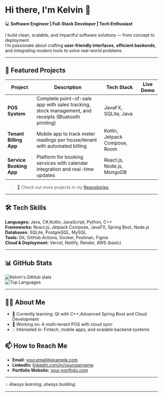 # Hi there, I'm Kelvin 👋

💻 **Software Engineer | Full-Stack Developer | Tech Enthusiast**

I build clean, scalable, and impactful software solutions — from concept to deployment.  
I’m passionate about crafting **user-friendly interfaces**, **efficient backends**, and integrating modern tools to solve real-world problems.

---

## 🚀 Featured Projects

| Project | Description | Tech Stack | Live Demo |
|---------|-------------|------------|-----------|
| **POS System** | Complete point-of-sale app with sales tracking, stock management, and receipts (Bluetooth printing) | JavaFX, SQLite, Java | |
| **Tenant Billing App** | Mobile app to track meter readings per house/tenant with automated billing | Kotlin, Jetpack Compose, Room | |
| **Service Booking App** | Platform for booking services with calendar integration and real-time updates | React.js, Node.js, MongoDB | |

> 📌 Check out more projects in my [Repositories](https://github.com/king36ix?tab=repositories).

---

## 🛠️ Tech Skills

**Languages:** Java, C#,Kotlin, JavaScript, Python, C++  
**Frameworks:** React.js, Jetpack Compose, JavaFX, Spring Boot, Node.js  
**Databases:** SQLite, PostgreSQL, MySQL  
**Tools:** Git, GitHub Actions, Docker, Postman, Figma  
**Cloud & Deployment:** Vercel, Netlify, Render, AWS (basic)  

---

## 📊 GitHub Stats

![Kelvin's GitHub stats](https://github-readme-stats.vercel.app/api?username=king36ix&show_icons=true&theme=tokyonight)  
![Top Languages](https://github-readme-stats.vercel.app/api/top-langs/?username=king36ix&layout=compact&theme=tokyonight)


---
## 👨‍💻 About Me
- 🌱 Currently learning: Qt with C++,Advanced Spring Boot  and Cloud Development
- 🔭 Working on: A multi-tenant POS with cloud sync
- 💡 Interested in: Fintech, mobile apps, and scalable backend systems


## 📫 How to Reach Me

- **Email:** your.email@example.com  
- **LinkedIn:** [linkedin.com/in/yourusername](https://linkedin.com/in/yourusername)  
- **Portfolio Website:** [your-portfolio.com](https://your-portfolio.com)  

---

💡 *Always learning, always building.*

---
